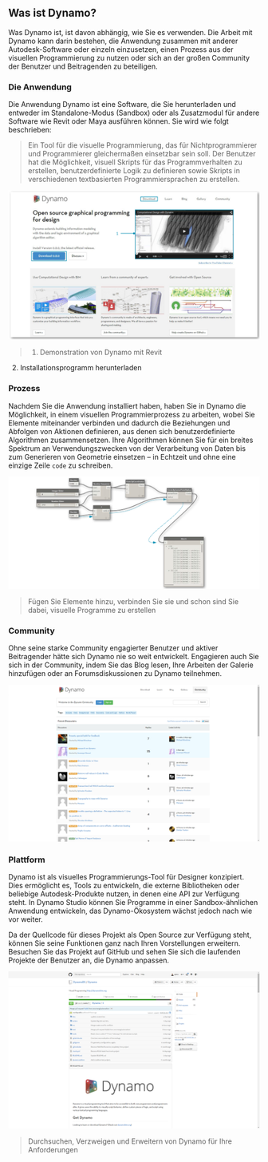 

## Was ist Dynamo?

Was Dynamo ist, ist davon abhängig, wie Sie es verwenden. Die Arbeit mit Dynamo kann darin bestehen, die Anwendung zusammen mit anderer Autodesk-Software oder einzeln einzusetzen, einen Prozess aus der visuellen Programmierung zu nutzen oder sich an der großen Community der Benutzer und Beitragenden zu beteiligen.

### Die Anwendung

Die Anwendung Dynamo ist eine Software, die Sie herunterladen und entweder im Standalone-Modus (Sandbox) oder als Zusatzmodul für andere Software wie Revit oder Maya ausführen können. Sie wird wie folgt beschrieben:

> Ein Tool für die visuelle Programmierung, das für Nichtprogrammierer und Programmierer gleichermaßen einsetzbar sein soll. Der Benutzer hat die Möglichkeit, visuell Skripts für das Programmverhalten zu erstellen, benutzerdefinierte Logik zu definieren sowie Skripts in verschiedenen textbasierten Programmiersprachen zu erstellen.

![Dyanmo website-update number](images/1-2/00-DynamoHomepage.png)

> 1. Demonstration von Dynamo mit Revit
2. Installationsprogramm herunterladen

### Prozess

Nachdem Sie die Anwendung installiert haben, haben Sie in Dynamo die Möglichkeit, in einem visuellen Programmierprozess zu arbeiten, wobei Sie Elemente miteinander verbinden und dadurch die Beziehungen und Abfolgen von Aktionen definieren, aus denen sich benutzerdefinierte Algorithmen zusammensetzen. Ihre Algorithmen können Sie für ein breites Spektrum an Verwendungszwecken von der Verarbeitung von Daten bis zum Generieren von Geometrie einsetzen – in Echtzeit und ohne eine einzige Zeile ```code``` zu schreiben.

![A Visual Program](images/1-2/01-ProgramFlow.png)

> Fügen Sie Elemente hinzu, verbinden Sie sie und schon sind Sie dabei, visuelle Programme zu erstellen

### Community

Ohne seine starke Community engagierter Benutzer und aktiver Beitragender hätte sich Dynamo nie so weit entwickelt. Engagieren auch Sie sich in der Community, indem Sie das Blog lesen, Ihre Arbeiten der Galerie hinzufügen oder an Forumsdiskussionen zu Dynamo teilnehmen.

![The Forum](images/1-2/02-Community.png)

### Plattform

Dynamo ist als visuelles Programmierungs-Tool für Designer konzipiert. Dies ermöglicht es, Tools zu entwickeln, die externe Bibliotheken oder beliebige Autodesk-Produkte nutzen, in denen eine API zur Verfügung steht. In Dynamo Studio können Sie Programme in einer Sandbox-ähnlichen Anwendung entwickeln, das Dynamo-Ökosystem wächst jedoch nach wie vor weiter.

Da der Quellcode für dieses Projekt als Open Source zur Verfügung steht, können Sie seine Funktionen ganz nach Ihren Vorstellungen erweitern. Besuchen Sie das Projekt auf GitHub und sehen Sie sich die laufenden Projekte der Benutzer an, die Dynamo anpassen.

![The Repo](images/1-2/03-TheRepo.png)

> Durchsuchen, Verzweigen und Erweitern von Dynamo für Ihre Anforderungen

